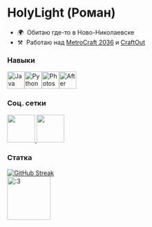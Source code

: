 HolyLight (Роман)
==========================

* 🌍  Обитаю где-то в Ново-Николаевске
* ⚒️  Работаю над [MetroCraft 2036](https://metrocraft36.com) и [CraftOut](https://craftout.ru)

### Навыки


<p align="left">
<a href="https://www.oracle.com/java/" target="_blank" rel="noreferrer"><img src="https://raw.githubusercontent.com/danielcranney/readme-generator/main/public/icons/skills/java-colored.svg" width="40" height="40" alt="Java" /></a><a href="https://www.python.org/" target="_blank" rel="noreferrer"><img src="https://raw.githubusercontent.com/danielcranney/readme-generator/main/public/icons/skills/python-colored.svg" width="40" height="40" alt="Python" /></a><a href="https://www.adobe.com/uk/products/photoshop.html" target="_blank" rel="noreferrer"><img src="https://raw.githubusercontent.com/danielcranney/readme-generator/main/public/icons/skills/photoshop-colored.svg" width="40" height="40" alt="Photoshop" /></a><a href="https://www.adobe.com/uk/products/aftereffects.html" target="_blank" rel="noreferrer"><img src="https://raw.githubusercontent.com/danielcranney/readme-generator/main/public/icons/skills/aftereffects-colored.svg" width="40" height="40" alt="After Effects" /></a>
</p>


### Соц. сетки
<p align="left">
  <a href="https://discord.com/users/holylightru" target="_blank" rel="noreferrer">
    <picture>
      <source media="(prefers-color-scheme: dark)" srcset="https://img.icons8.com/?size=100&id=61604&format=png&color=000000" />
      <source media="(prefers-color-scheme: light)" srcset="https://img.icons8.com/?size=100&id=61604&format=png&color=000000" />
      <img src="https://img.icons8.com/?size=100&id=61604&format=png&color=000000" width="64" height="64" />
    </picture>
  </a>
  <a href="https://t.me/notholylab" target="_blank" rel="noreferrer">
    <picture>
      <source media="(prefers-color-scheme: dark)" srcset="https://img.icons8.com/?size=100&id=114954&format=png&color=000000" />
      <source media="(prefers-color-scheme: light)" srcset="https://img.icons8.com/?size=100&id=114954&format=png&color=000000" />
      <img src="https://img.icons8.com/?size=100&id=114954&format=png&color=000000" width="64" height="64" />
    </picture>
  </a>
</p>

### Статка
  <div>
    <a href="https://git.io/streak-stats">
      <img src="https://github-readme-streak-stats-seven-azure.vercel.app?user=HolyLightRU&theme=dark-smoky&locale=ru&exclude_days=Sun&ring=5BCEFA&excludeDaysLabel=5BCEFA&fire=F5A9B8&dates=F5A9B8&border=5BCEFA&stroke=F5A9B8&sideNums=F5A9B8" alt="GitHub Streak"/>
    </a>
  </div>

<img src="https://c.tenor.com/pSWEyf6XFusAAAAd/tenor.gif" alt=":3" width="100" height="100" />
